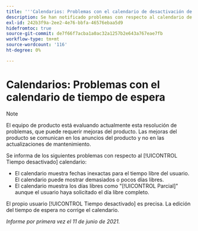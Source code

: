 ```yaml
---
title: '''Calendarios: Problemas con el calendario de desactivación de tiempo'
description: Se han notificado problemas con respecto al calendario de tiempo de espera.
exl-id: 242b3f9a-2ee2-4e76-bbfa-46576ebaa5d9
hidefromtoc: true
source-git-commit: de7f66f7acba1a0ac32a1257b2e643a767eae7fb
workflow-type: tm+mt
source-wordcount: '116'
ht-degree: 0%

---
```


# Calendarios: Problemas con el calendario de tiempo de espera

>[!NOTE]
>
>El equipo de producto está evaluando actualmente esta resolución de problemas, que puede requerir mejoras del producto. Las mejoras del producto se comunican en los anuncios del producto y no en las actualizaciones de mantenimiento.

Se informa de los siguientes problemas con respecto al [!UICONTROL Tiempo desactivado] calendario:

* El calendario muestra fechas inexactas para el tiempo libre del usuario. El calendario puede mostrar demasiados o pocos días libres.
* El calendario muestra los días libres como &quot;[!UICONTROL Parcial]&quot; aunque el usuario haya solicitado el día libre completo.

El propio usuario [!UICONTROL Tiempo desactivado] es precisa. La edición del tiempo de espera no corrige el calendario.

_Informe por primera vez el 11 de junio de 2021._
